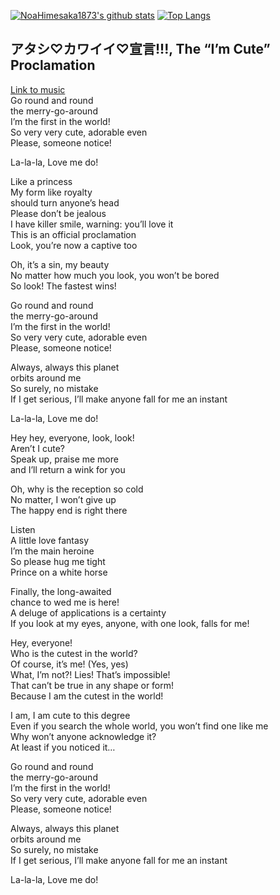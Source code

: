 [![NoaHimesaka1873's github stats](https://github-readme-stats.vercel.app/api?username=NoaHimesaka1873&show_icons=true&hide_border=true)](https://github.com/NoaHimesaka1873)
[![Top Langs](https://github-readme-stats.vercel.app/api/top-langs/?username=NoaHimesaka1873&layout=compact)](https://github.com/NoaHimesaka1873)

## アタシ♡カワイイ♡宣言!!!, The “I’m Cute” Proclamation
[Link to music](https://www.youtube.com/watch?v=YvHmHadBpi0)  
Go round and round  
the merry-go-around  
I’m the first in the world!  
So very very cute, adorable even  
Please, someone notice!  
  
La-la-la, Love me do!  
  
Like a princess  
My form like royalty  
should turn anyone’s head  
Please don’t be jealous  
I have killer smile, warning: you’ll love it  
This is an official proclamation  
Look, you’re now a captive too  
  
Oh, it’s a sin, my beauty  
No matter how much you look, you won’t be bored  
So look! The fastest wins!  
  
Go round and round  
the merry-go-around  
I’m the first in the world!  
So very very cute, adorable even  
Please, someone notice!  
  
Always, always this planet  
orbits around me  
So surely, no mistake  
If I get serious, I’ll make anyone fall for me an instant  
  
La-la-la, Love me do!  
  
Hey hey, everyone, look, look!  
Aren’t I cute?  
Speak up, praise me more  
and I’ll return a wink for you  
  
Oh, why is the reception so cold  
No matter, I won’t give up  
The happy end is right there  
  
Listen  
A little love fantasy  
I’m the main heroine  
So please hug me tight  
Prince on a white horse  
  
Finally, the long-awaited  
chance to wed me is here!  
A deluge of applications is a certainty  
If you look at my eyes, anyone, with one look, falls for me!  
  
Hey, everyone!  
Who is the cutest in the world?  
Of course, it’s me! (Yes, yes)  
What, I’m not?! Lies! That’s impossible!  
That can’t be true in any shape or form!  
Because I am the cutest in the world!  
  
I am, I am cute to this degree  
Even if you search the whole world, you won’t find one like me  
Why won’t anyone acknowledge it?  
At least if you noticed it…  
  
Go round and round  
the merry-go-around  
I’m the first in the world!  
So very very cute, adorable even  
Please, someone notice!  
  
Always, always this planet  
orbits around me  
So surely, no mistake  
If I get serious, I’ll make anyone fall for me an instant  
  
La-la-la, Love me do!  


